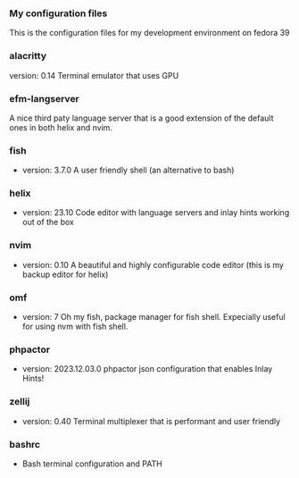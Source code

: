 ### My configuration files

This is the configuration files for my development environment on fedora 39

### alacritty

version: 0.14 Terminal emulator that uses GPU

### efm-langserver

A nice third paty language server that is a good extension of the default ones
in both helix and nvim.

### fish

- version: 3.7.0 A user friendly shell (an alternative to bash)

### helix

- version: 23.10 Code editor with language servers and inlay hints working out
  of the box

### nvim

- version: 0.10 A beautiful and highly configurable code editor (this is my
  backup editor for helix)

### omf

- version: 7 Oh my fish, package manager for fish shell. Expecially useful for
  using nvm with fish shell.

### phpactor

- version: 2023.12.03.0 phpactor json configuration that enables Inlay Hints!

### zellij

- version: 0.40 Terminal multiplexer that is performant and user friendly

### bashrc

- Bash terminal configuration and PATH
